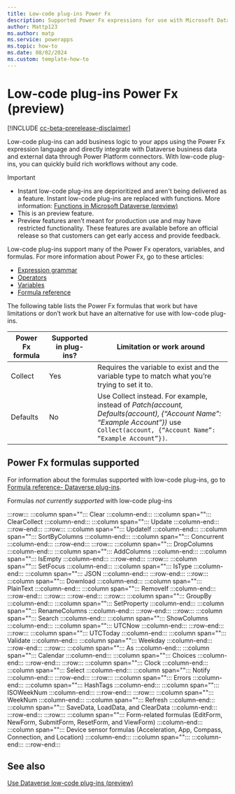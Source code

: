 ```yaml
---
title: Low-code plug-ins Power Fx
description: Supported Power Fx expressions for use with Microsoft Dataverse low-code plug-ins  
author: Mattp123
ms.author: matp
ms.service: powerapps
ms.topic: how-to
ms.date: 08/02/2024
ms.custom: template-how-to
---
```

# Low-code plug-ins Power Fx (preview)

[!INCLUDE [cc-beta-prerelease-disclaimer](../../includes/cc-beta-prerelease-disclaimer.md)]

Low-code plug-ins can add business logic to your apps using the Power Fx expression language and directly integrate with Dataverse business data and external data through Power Platform connectors. With low-code plug-ins, you can quickly build rich workflows without any code.

> [!IMPORTANT]
>
>- Instant low-code plug-ins are deprioritized and aren't being delivered as a feature. Instant low-code plug-ins are replaced with functions. More information: [Functions in Microsoft Dataverse (preview)](functions-overview.md)
> - This is an preview feature.
> - Preview features aren’t meant for production use and may have restricted functionality. These features are available before an official release so that customers can get early access and provide feedback.

Low-code plug-ins support many of the Power Fx operators, variables, and formulas. For more information about Power Fx, go to these articles:

- [Expression grammar](/power-platform/power-fx/expression-grammar)
- [Operators](/power-platform/power-fx/operators)
- [Variables](/power-platform/power-fx/variables)
- [Formula reference](/power-platform/power-fx/formula-reference)

The following table lists the Power Fx formulas that work but have limitations or don’t work but have an alternative for use with low-code plug-ins.

|Power Fx formula  |Supported in plug-ins?  | Limitation or work around   |
|---------|---------|---------|
|Collect     | Yes        | Requires the variable to exist and the variable type to match what you’re trying to set it to.    |
|Defaults     |  No       | Use Collect instead. For example, instead of *Patch(account, Defaults(account), {“Account Name”: “Example Account”})* use `Collect(account, {“Account Name”: “Example Account”})`.    |

## Power Fx formulas supported

For information about the formulas supported with low-code plug-ins, go to [Formula reference- Dataverse plug-ins](/power-platform/power-fx/formula-reference-plug-ins).

Formulas *not currently supported* with low-code plug-ins

:::row:::
   :::column span="":::
      Clear
   :::column-end:::
   :::column span="":::
      ClearCollect
   :::column-end:::
   :::column span="":::
      Update
   :::column-end:::
:::row-end:::
:::row:::
   :::column span="":::
      UpdateIf
   :::column-end:::
   :::column span="":::
      SortByColumns
   :::column-end:::
   :::column span="":::
      Concurrent
   :::column-end:::
:::row-end:::
:::row:::
   :::column span="":::
      DropColumns
   :::column-end:::
   :::column span="":::
      AddColumns
   :::column-end:::
   :::column span="":::
      IsEmpty
   :::column-end:::
:::row-end:::
:::row:::
   :::column span="":::
      SetFocus
   :::column-end:::
   :::column span="":::
      IsType
   :::column-end:::
   :::column span="":::
      JSON
   :::column-end:::
:::row-end:::
:::row:::
   :::column span="":::
      Download
   :::column-end:::
   :::column span="":::
      PlainText
   :::column-end:::
   :::column span="":::
     RemoveIf
   :::column-end:::
:::row-end:::
:::row:::
:::row-end:::
:::row:::
   :::column span="":::
      GroupBy
   :::column-end:::
   :::column span="":::
      SetProperty
   :::column-end:::
   :::column span="":::
      RenameColumns
   :::column-end:::
:::row-end:::
:::row:::
   :::column span="":::
      Search
   :::column-end:::
   :::column span="":::
      ShowColumns
   :::column-end:::
   :::column span="":::
      UTCNow
   :::column-end:::
:::row-end:::
:::row:::
   :::column span="":::
      UTCToday
   :::column-end:::
   :::column span="":::
      Validate
   :::column-end:::
   :::column span="":::
      Weekday
   :::column-end:::
:::row-end:::
:::row:::
   :::column span="":::
      As
   :::column-end:::
   :::column span="":::
      Calendar
   :::column-end:::
   :::column span="":::
      Choices
   :::column-end:::
:::row-end:::
:::row:::
   :::column span="":::
      Clock
   :::column-end:::
   :::column span="":::
      Select
   :::column-end:::
   :::column span="":::
      Notify
   :::column-end:::
:::row-end:::
:::row:::
   :::column span="":::
      Errors
   :::column-end:::
   :::column span="":::
      HashTags
   :::column-end:::
   :::column span="":::
      ISOWeekNum 
   :::column-end:::
:::row-end:::
:::row:::
   :::column span="":::
      WeekNum
   :::column-end:::
   :::column span="":::
      Refresh
   :::column-end:::
   :::column span="":::
      SaveData, LoadData, and ClearData
   :::column-end:::
:::row-end:::
:::row:::
   :::column span="":::
      Form-related formulas (EditForm, NewForm, SubmitForm, ResetForm, and ViewForm)
   :::column-end:::
   :::column span="":::
      Device sensor formulas (Acceleration, App, Compass, Connection, and Location)
   :::column-end:::
   :::column span="":::
      <!--empty-->
   :::column-end:::
:::row-end:::

## See also

[Use Dataverse low-code plug-ins (preview)](low-code-plug-ins.md)
